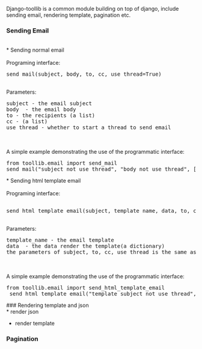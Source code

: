 Django-toollib is a common module building on top of django, include sending email, rendering template, pagination etc. 

### Sending Email
<br/>
* Sending normal email  <br/>
<br/>
Programing interface: 
<pre>
send_mail(subject, body, to, cc, use_thread=True) </pre> <br/>
Parameters: 
<pre>
subject - the email subject
body  - the email body
to - the recipients (a list)
cc - (a list)
use_thread - whether to start a thread to send email </pre> <br/>
<br/>
A simple example demonstrating the use of the programmatic interface:
<pre>
from toollib.email import send_mail
send_mail("subject_not_use_thread", "body_not_use_thread", ["xxx@funshion.com"], [], False)
</pre>
* Sending html template email <br/>
<br/>
Programing interface:
<pre> 
send_html_template_email(subject, template_name, data, to, cc, use_thread=True)</pre> <br/>
Parameters: 
<pre>
template_name - the email template
data  - the data render the template(a dictionary)
the parameters of subject, to, cc, use_thread is the same as sending noraml email.</pre> <br/>
<br/>            
A simple example demonstrating the use of the programmatic interface:
<pre>
from toollib.email import send_html_template_email
 send_html_template_email("template_subject_not_use_thread", 'email.html', {'username':'test'}, ["xxx@funshion.com"], [], False)
</pre>
### Rendering template and json
<br/>
* render json <br/>

* render template  <br/>

### Pagination 
<br/>